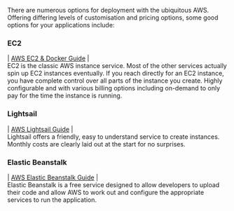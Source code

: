 There are numerous options for deployment with the ubiquitous AWS. Offering differing levels of customisation and pricing options, some good options for your applications include:

### EC2
| [AWS EC2 & Docker Guide](https://github.com/getfutureproof/fp_guides_wiki/wiki/Docker-&-AWS-EC2-Deployment) | \
EC2 is the classic AWS instance service. Most of the other services actually spin up EC2 instances eventually. If you reach directly for an EC2 instance, you have complete control over all parts of the instance you create. Highly configurable and with various billing options including on-demand to only pay for the time the instance is running.

### Lightsail
| [AWS Lightsail Guide](https://github.com/getfutureproof/fp_guides_wiki/wiki/AWS-Lightsail-Deployment) | \
Lightsail offers a friendly, easy to understand service to create instances. Monthly costs are clearly laid out at the start for no surprises.

### Elastic Beanstalk
| [AWS Elastic Beanstalk Guide](https://github.com/getfutureproof/fp_guides_wiki/wiki/AWS-Elastic-Beanstalk-Deployment) | \
Elastic Beanstalk is a free service designed to allow developers to upload their code and allow AWS to work out and configure the appropriate services to run the application.